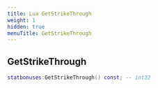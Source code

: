 ```yaml
---
title: Lua GetStrikeThrough
weight: 1
hidden: true
menuTitle: GetStrikeThrough
---
```

## GetStrikeThrough
```lua
statbonuses:GetStrikeThrough() const; -- int32
```